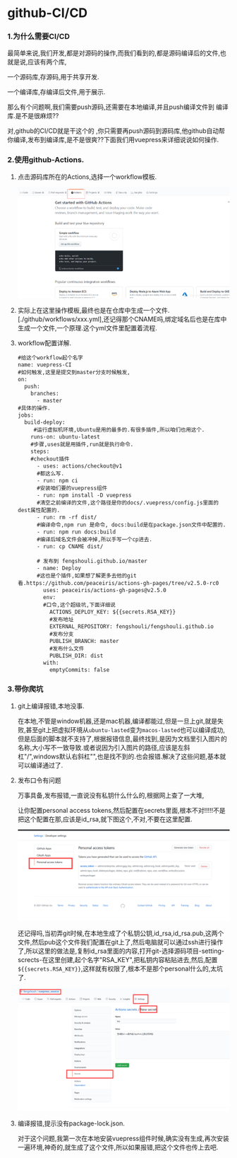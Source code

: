 # github-CI/CD

### 1.为什么需要CI/CD

最简单来说,我们开发,都是对源码的操作,而我们看到的,都是源码编译后的文件,也就是说,应该有两个库,  

一个源码库,存源码,用于共享开发.  

一个编译库,存编译后文件,用于展示.

那么有个问题啊,我们需要push源码,还需要在本地编译,并且push编译文件到 编译库.是不是很麻烦??  

对,github的CI/CD就是干这个的 ,你只需要再push源码到源码库,他github自动帮你编译,发布到编译库,是不是很爽??下面我们用vuepress来详细说说如何操作.

### 2.使用github-Actions.

1. 点击源码库所在的Actions,选择一个workflow模板.

   ![actions](./picture/github-cicd/Actions.png)

2. 实际上在这里操作模板,最终也是在仓库中生成一个文件.[./github/workflows/xxx.yml],还记得那个CNAME吗,绑定域名后也是在库中生成一个文件,一个原理.这个yml文件里配置着流程.

3. workflow配置详解.

   ```shell
   #给这个workflow起个名字
   name: vuepress-CI
   #如何触发,这里是提交到master分支时候触发,
   on:
     push:
       branches:
         - master
   #具体的操作.
   jobs:
     build-deploy:
     	#运行虚拟机环境,Ubuntu是用的最多的.有很多插件,所以咱们也用这个.
       runs-on: ubuntu-latest
       #步骤,uses就是用插件,run就是执行命令.
       steps:
       #checkout插件
         - uses: actions/checkout@v1
         #都这么写.
         - run: npm ci
         #安装咱们要的vuepress组件
         - run: npm install -D vuepress
         #清空之前编译的文件,这个路径是你的docs/.vuepress/config.js里面的dest属性配置的.
         - run: rm -rf dist/
         #编译命令,npm run 是命令, docs:build是在package.json文件中配置的.
         - run: npm run docs:build
         #编译后域名文件会被冲掉,所以手写一个cp进去.
         - run: cp CNAME dist/
   
         # 发布到 fengshouli.github.io/master
         - name: Deploy
         #这也是个插件,如果想了解更多去他的git看.https://github.com/peaceiris/actions-gh-pages/tree/v2.5.0-rc0
           uses: peaceiris/actions-gh-pages@v2.5.0
           env:
           #口令,这个超级坑,下面详细说
             ACTIONS_DEPLOY_KEY: ${{secrets.RSA_KEY}}
             #发布地址
             EXTERNAL_REPOSITORY: fengshouli/fengshouli.github.io
             #发布分支
             PUBLISH_BRANCH: master
             #发布什么文件
             PUBLISH_DIR: dist
           with:
             emptyCommits: false
   
   ```



### 3.带你爬坑

1. git上编译报错,本地没事.

   在本地,不管是window机器,还是mac机器,编译都能过,但是一旦上git,就是失败,甚至git上把虚拟环境从`ubuntu-lasted`变为`macos-lasted`也可以编译成功,但是后面的脚本就不支持了,根据报错信息,最终找到,是因为文档里引入图片的名称,大小写不一致导致.或者说因为引入图片的路径,应该是左斜杠"/",windows默认右斜杠"\",也是找不到的.也会报错.解决了这些问题,基本就可以编译通过了.

2. 发布口令有问题

   万事具备,发布报错,一直说没有私钥什么什么的,根据网上查了一大堆,

   让你配置personal access tokens,然后配置在secrets里面,根本不对!!!!!不是把这个配置在那,应该是id_rsa,就下图这个,不对,不要在这里配置.

   ![](./picture/github-cicd/personalkey.png)

   还记得吗,当初弄git时候,在本地生成了个私钥公钥,id_rsa,id_rsa.pub,这两个文件,然后pub这个文件我们配置在git上了,然后电脑就可以通过ssh进行操作了,所以这里的做法是,复制id_rsa里面的内容,打开git-选择源码项目-setting-scrects-在这里创建,起个名字"RSA_KEY",把私钥内容粘贴进去,然后,配置`${{secrets.RSA_KEY}}`,这样就有权限了,根本不是那个personal什么的,太坑了.

   ![](./picture/github-cicd/add_secret.png)

3. 编译报错,提示没有package-lock.json.

   对于这个问题,我第一次在本地安装vuepress组件时候,确实没有生成,再次安装一遍环境,神奇的,就生成了这个文件,所以如果报错,把这个文件也传上去吧.